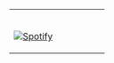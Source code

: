 <table width="100%"> 
<tr>
<td width="50%">
      
&nbsp; <br> [![Spotify](https://spotify-card-delta.vercel.app/api/spotify)](https://open.spotify.com/user/mateuspedrosodev)

</td>  
</table>

[//]: <> (The `&nbsp;` is to have Aphelion take up more space)

